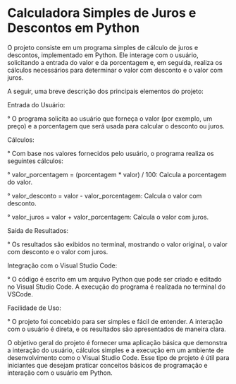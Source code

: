 # Calculadora Simples de Juros e Descontos em Python

O projeto consiste em um programa simples de cálculo de juros e descontos, implementado em Python. Ele interage com o usuário, solicitando a entrada do valor e da porcentagem e, em seguida, realiza os cálculos necessários para determinar o valor com desconto e o valor com juros.

A seguir, uma breve descrição dos principais elementos do projeto:

Entrada do Usuário:

° O programa solicita ao usuário que forneça o valor (por exemplo, um preço) e a porcentagem que será usada para calcular o desconto ou juros.

Cálculos:

° Com base nos valores fornecidos pelo usuário, o programa realiza os seguintes cálculos:

° valor_porcentagem = (porcentagem * valor) / 100: Calcula a porcentagem do valor.

° valor_desconto = valor - valor_porcentagem: Calcula o valor com desconto.

° valor_juros = valor + valor_porcentagem: Calcula o valor com juros.

Saída de Resultados:

° Os resultados são exibidos no terminal, mostrando o valor original, o valor com desconto e o valor com juros.

Integração com o Visual Studio Code:

° O código é escrito em um arquivo Python que pode ser criado e editado no Visual Studio Code. A execução do programa é realizada no terminal do VSCode.

Facilidade de Uso:

° O projeto foi concebido para ser simples e fácil de entender. A interação com o usuário é direta, e os resultados são apresentados de maneira clara.

O objetivo geral do projeto é fornecer uma aplicação básica que demonstra a interação do usuário, cálculos simples e a execução em um ambiente de desenvolvimento como o Visual Studio Code. Esse tipo de projeto é útil para iniciantes que desejam praticar conceitos básicos de programação e interação com o usuário em Python.





